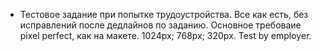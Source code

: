  - Тестовое задание при попытке трудоустройства. Все как есть, без исправлений после дедлайнов по заданию. Основное требоваие pixel perfect, как на макете.
1024px; 768px; 320px.
Test by employer.
